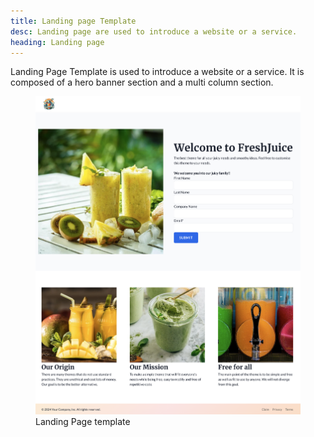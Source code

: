 ```yaml
---
title: Landing page Template
desc: Landing page are used to introduce a website or a service.
heading: Landing page
---
```


Landing Page Template is used to introduce a website or a service. It is composed of a hero banner section and a multi column section.

<figure>
  <img src="./landing-page.png" alt="Image of the default Landing Page Layout" eleventy:widths="500">
  <figcaption>Landing Page template</figcaption>
</figure>
